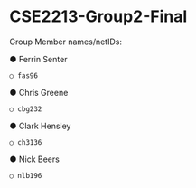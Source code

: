 # CSE2213-Group2-Final
Group Member names/netIDs:

● Ferrin Senter

    ○ fas96
    
● Chris Greene

    ○ cbg232
    
● Clark Hensley

    ○ ch3136
    
● Nick Beers

    ○ nlb196
    

